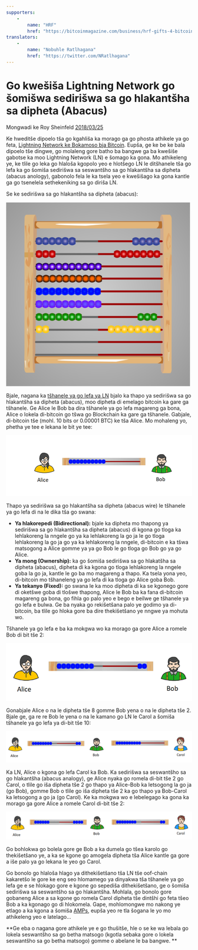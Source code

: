 ```yaml
---
supporters: 
    - 
        name: "HRF"
        href: "https://bitcoinmagazine.com/business/hrf-gifts-4-bitcoin-to-bitcoin-projects"
translators: 
    - 
        name: "Nobuhle Ratlhagana"
        href: "https://twitter.com/NRatlhagana"
---
```

# Go kwešiša Lightning Network go šomišwa sedirišwa sa go hlakantšha sa dipheta (Abacus)

Mongwadi ke Roy Sheinfeld [2018/03/25](https://medium.com/breez-technology/understanding-lightning-network-using-an-abacus-daad8dc4cf4bs)

<LanguageDropdown/>

Ke hweditše dipoelo tša go kgahliša ka morago ga go phosta athikele ya go feta, [Lightning Network 
ke Bokamoso bja Bitcoin](https://medium.com/@kingonly/the-future-of-bitcoin-3187aefe2746). Eupša, ge ke be ke bala dipoelo tše dingwe, go molaleng gore batho ba 
bangwe ga ba kwešiše gabotse ka moo Lightning Network (LN) e šomago ka gona. Mo athikeleng ye, 
ke tlile go leka go hlaloša  kgopolo yeo e hlotšego LN le ditšhanele tša go lefa ka go šomiša sedirišwa 
sa seswantšho sa go hlakantšha sa dipheta (abacus anology), gabonolo fela le ka tsela yeo e 
kwešišago ka gona kantle ga go tsenelela sethekeniking sa go diriša LN.

Se ke sedirišwa sa go hlakantšha sa dipheta (abacus): 

![](./abacus.png)

Bjale, nagana ka [tšhanele ya go lefa ya LN](https://cointelegraph.com/explained/lightning-network-explained#block-5) bjalo ka thapo ya sedirišwa sa go hlakantšha sa dipheta 
(abacus), moo dipheta di emelago bitcoin ka gare ga tšhanele. Ge Alice le Bob ba dira tšhanele ya go 
lefa magareng ga bona, Alice o lokela di-bitcoin go tšwa go Blockchain ka gare ga tšhanele. Gabjale, 
di-bitcoin tše (mohl. 10 bits or 0.00001 BTC) ke tša Alice. Mo mohaleng yo, phetha ye tee e lekana le 
bit ye tee:

![](./alice-bob-1.png)

Thapo ya sedirišwa sa go hlakantšha sa dipheta (abacus wire) le tšhanele ya go lefa di na le dika tša 
go swana:

- **Ya hlakorepedi (Bidirectional):** bjale ka dipheta mo thapong ya sedirišwa sa go hlakantšha sa 
dipheta (abacus) di kgona go tloga ka lehlakoreng la nngele go ya ka lehlakoreng la go ja le go tloga 
lehlakoreng la go ja go ya ka lehlakoreng la nngele, di-bitcoin e ka tšwa matsogong a Alice gomme ya 
ya go Bob le go tloga go Bob go ya go Alice.  
- **Ya mong (Ownership):** ka go šomiša sedirišwa sa go hlakatšha sa dipheta (abacus), dipheta di ka 
kgona go tloga lehlakoreng la nngele goba la go ja, kantle le go ba mo magareng a thapo. Ka tsela 
yona yeo, di-bitcoin mo tšhaneleng ya go lefa di ka tloga go Alice goba Bob.   
- **Ya tekanyo (Fixed):** go swana le ka moo dipheta di ka se kgonego gore di oketšwe goba di tlošwe 
thapong, Alice le Bob ba ka fana di-bitcoin magareng ga bona, go fihla go palo yeo e bego e beilwe ge 
tšhanele ya go lefa e bulwa. Ge ba nyaka go rekišetšana palo ye godimo ya di-bitcoin, ba tlile go 
hloka gore ba dire thekišetšano ye nngwe ya mohuta wo.   

Tšhanele ya go lefa e ba ka mokgwa wo ka morago ga gore Alice a romele Bob di bit tše 2: 

![](./alice-bob-2.png)

Gonabjale Alice o na le dipheta tše 8 gomme Bob yena o na le dipheta tše 2. Bjale ge, ga re re Bob le 
yena o na le kamano go LN le Carol a šomiša tšhanele ya go lefa ya di-bit tše 10:  

![](./alice-bob-carol-1.png)

Ka LN, Alice o kgona go lefa Carol ka Bob. Ka sedirišwa sa seswantšho sa go hlakantšha (abacus 
analogy), ge Alice  nyaka go romela di-bit tše 2 go Carol, o tlile go iša dipheta tše 2 go thapo ya 
Alice-Bob ka letsogong la go ja (go Bob), gomme Bob o tlile go iša dipheta tše 2 ka go thapo ya 
Bob-Carol ka letsogong a go ja (go Carol). Ke ka mokgwa wo e lebelegago ka gona ka morago ga gore 
Alice a romele Carol di-bit tše 2: 

![](./alice-bob-carol-2.png)

Go bohlokwa go bolela gore ge Bob a ka dumela go tšea karolo go thekišetšano ye, a ka se kgone go 
amogela dipheta tša Alice kantle ga gore a iše palo ya go lekana le yeo go Carol.  

Go bonolo go hlaloša hlago ya dithekišetšano tša LN tše oof-chain kakaretšo le gore ke eng seo 
hlomamego ya dinyakwa tša tšhanele  ya go lefa ge e se hlokago gore e kgone go sepediša 
dithekišetšano, ge o šomiša sedirišwa sa seswantšho sa go hlakantšha. Mohlala, go bonolo gore 
gobaneng Alice a sa kgone go romela Carol dipheta tše dintšhi go feta tšeo Bob a ka kgonago go di 
hlokomela. Gape, mohlomongwe mo nakong ye etlago a ka kgona a šomiša [AMPs](https://bitcoinist.com/atomic-multi-path-help-bitcoin-become-formidable-payment-instrument/), eupša yeo re tla 
šogana le yo mo athikeleng yeo e latelago... 

**Ge eba o nagana gore athikele ye e go thušitše, hle o se ke wa lebala go lokela seswantšho sa go betha matsogo (kgotla sebaka gore o lokela seswantšho sa go betha matsogo) gomme o abelane le ba bangwe. **